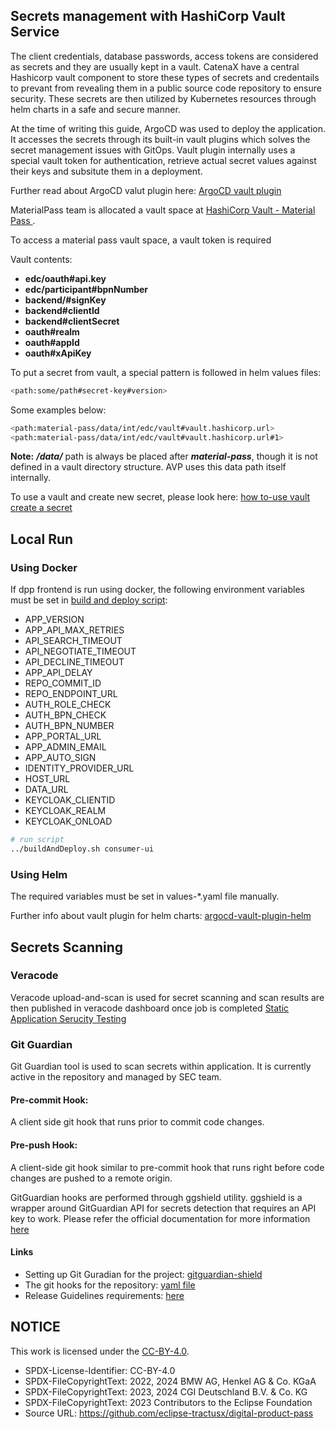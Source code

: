 <!--
#######################################################################

Tractus-X - Digital Product Passport Application 

Copyright (c) 2022, 2024 BMW AG, Henkel AG & Co. KGaA
Copyright (c) 2023, 2024 CGI Deutschland B.V. & Co. KG
Copyright (c) 2022, 2024 Contributors to the Eclipse Foundation

See the NOTICE file(s) distributed with this work for additional
information regarding copyright ownership.

This work is made available under the terms of the
Creative Commons Attribution 4.0 International (CC-BY-4.0) license,
which is available at
https://creativecommons.org/licenses/by/4.0/legalcode.

SPDX-License-Identifier: CC-BY-4.0

#######################################################################
-->

## Secrets management with HashiCorp Vault Service

The client credentials, database passwords, access tokens are considered as secrets and they are usually kept in a vault. CatenaX have a central Hashicorp vault component to store these types of secrets and credentails to prevant from revealing them in a public source code repository to ensure security. These secrets are then utilized by Kubernetes resources through helm charts in a safe and secure manner.

At the time of writing this guide, ArgoCD was used to deploy the application. It accesses the secrets through its built-in vault plugins which solves the secret management issues with GitOps. Vault plugin internally uses a special vault token for authentication,  retrieve actual secret values against their keys and subsitute them in a deployment.

Further read about ArgoCD valut plugin here: [ArgoCD vault plugin](https://argocd-vault-plugin.readthedocs.io/en/stable/)

MaterialPass team is allocated a vault space at [HashiCorp Vault - Material Pass ](https://vault.demo.catena-x.net/ui/vault/secrets/material-pass/list).

To access a material pass vault space, a vault token is required

 Vault contents:
- **edc/oauth#api.key** 
- **edc/participant#bpnNumber**
- **backend/#signKey**
- **backend#clientId**
- **backend#clientSecret**
- **oauth#realm**
- **oauth#appId**
- **oauth#xApiKey**

To put a secret from vault, a special pattern is followed in helm values files:

```bash
<path:some/path#secret-key#version>
```

Some examples below:
```bash
<path:material-pass/data/int/edc/vault#vault.hashicorp.url>
<path:material-pass/data/int/edc/vault#vault.hashicorp.url#1>
```

**Note:** ***/data/*** path is always be placed after ***material-pass***, though it is not defined in a vault directory structure. AVP uses this data path itself internally.

To use a vault and create new secret, please look here: [how to-use vault create a secret](https://catenax-ng.github.io/docs/guides/how-to-use-vault#create-a-secret)

## Local Run

### Using Docker

If dpp frontend is run using docker, the following environment variables must be set in [build and deploy script](../../../dpp-frontend/buildAndDeploy.sh):

- APP_VERSION
- APP_API_MAX_RETRIES
- API_SEARCH_TIMEOUT
- API_NEGOTIATE_TIMEOUT
- API_DECLINE_TIMEOUT
- APP_API_DELAY
- REPO_COMMIT_ID
- REPO_ENDPOINT_URL
- AUTH_ROLE_CHECK
- AUTH_BPN_CHECK
- AUTH_BPN_NUMBER
- APP_PORTAL_URL
- APP_ADMIN_EMAIL
- APP_AUTO_SIGN
- IDENTITY_PROVIDER_URL
- HOST_URL
- DATA_URL
- KEYCLOAK_CLIENTID
- KEYCLOAK_REALM
- KEYCLOAK_ONLOAD



```bash
# run script
../buildAndDeploy.sh consumer-ui
```
### Using Helm

The required variables must be set in values-*.yaml file manually.

Further info about vault plugin for helm charts: [argocd-vault-plugin-helm](https://catenax-ng.github.io/docs/guides/ArgoCD/howto-use-vault-secrets-with-argocd#argocd-vault-plugin-helm)


## Secrets Scanning

### Veracode
Veracode upload-and-scan is used for secret scanning and scan results are then published in veracode dashboard once job is completed [Static Application Serucity Testing](../infrastructure-as-code/IaC.md)

### Git Guardian

Git Guardian tool is used to scan secrets within application. It is currently active in the repository and managed by SEC team.

#### Pre-commit Hook:

A client side git hook that runs prior to commit code changes.

#### Pre-push Hook:

A client-side git hook similar to pre-commit hook that runs right before code changes are pushed to a remote origin.

GitGuardian hooks are performed through ggshield utility. ggshield is a wrapper around GitGuardian API for secrets detection that requires an API key to work. Please refer the official documentation for more information [here](https://docs.gitguardian.com/ggshield-docs/integrations/git-hooks/pre-commit)


#### Links
- Setting up Git Guradian for the project: [gitguardian-shield](https://docs.gitguardian.com/ggshield-docs/getting-started)
- The git hooks for the repository: [yaml file](../../../pre-commit-config.yaml)
- Release Guidelines requirements: [here](https://eclipse-tractusx.github.io/docs/release/trg-8/trg-8-03)

## NOTICE

This work is licensed under the [CC-BY-4.0](https://creativecommons.org/licenses/by/4.0/legalcode).

- SPDX-License-Identifier: CC-BY-4.0
- SPDX-FileCopyrightText: 2022, 2024 BMW AG, Henkel AG & Co. KGaA
- SPDX-FileCopyrightText: 2023, 2024 CGI Deutschland B.V. & Co. KG
- SPDX-FileCopyrightText: 2023 Contributors to the Eclipse Foundation
- Source URL: https://github.com/eclipse-tractusx/digital-product-pass
